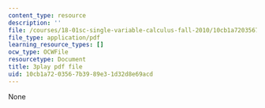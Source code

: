 ```yaml
---
content_type: resource
description: ''
file: /courses/18-01sc-single-variable-calculus-fall-2010/10cb1a7203567b3989e31d32d8e69acd_1RLctDS2hUQ.pdf
file_type: application/pdf
learning_resource_types: []
ocw_type: OCWFile
resourcetype: Document
title: 3play pdf file
uid: 10cb1a72-0356-7b39-89e3-1d32d8e69acd
---
```

None

